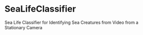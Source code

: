 # SeaLifeClassifier

Sea Life Classifier for Identifying Sea Creatures from Video from a Stationary Camera
